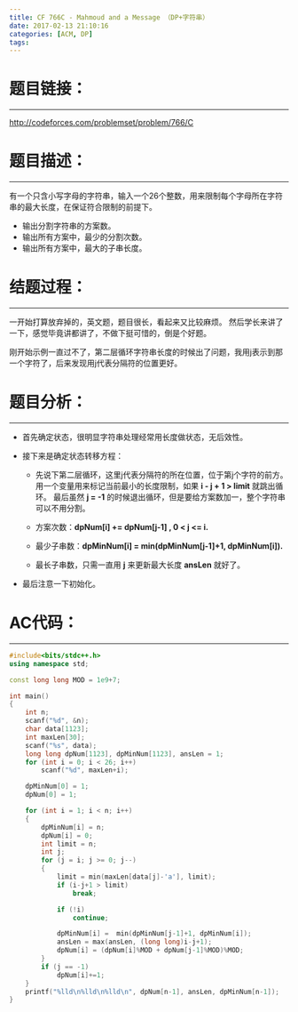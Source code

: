```yaml
---
title: CF 766C - Mahmoud and a Message （DP+字符串）
date: 2017-02-13 21:10:16
categories: [ACM, DP]
tags:
---
```

# 题目链接：
------------------
http://codeforces.com/problemset/problem/766/C
# 题目描述：
-------------
有一个只含小写字母的字符串，输入一个26个整数，用来限制每个字母所在字符串的最大长度，在保证符合限制的前提下。

+ 输出分割字符串的方案数。
+ 输出所有方案中，最少的分割次数。
+ 输出所有方案中，最大的子串长度。
# 结题过程：
------------
一开始打算放弃掉的，英文题，题目很长，看起来又比较麻烦。
然后学长来讲了一下，感觉毕竟讲都讲了，不做下挺可惜的，倒是个好题。

刚开始示例一直过不了，第二层循环字符串长度的时候出了问题，我用j表示到那一个字符了，后来发现用j代表分隔符的位置更好。

# 题目分析：
-----------
+ 首先确定状态，很明显字符串处理经常用长度做状态，无后效性。
+ 接下来是确定状态转移方程：
	+ 先说下第二层循环，这里j代表分隔符的所在位置，位于第j个字符的前方。
	用一个变量用来标记当前最小的长度限制，如果 **i - j + 1 > limit** 就跳出循环。
	最后虽然 **j = -1** 的时候退出循环，但是要给方案数加一，整个字符串可以不用分割。
	
	+ 方案次数：**dpNum[i] += dpNum[j-1] ,  0 < j <= i.**
	
	+ 最少子串数：**dpMinNum[i] = min(dpMinNum[j-1]+1, dpMinNum[i]).**
	+ 最长子串数，只需一直用 **j** 来更新最大长度 **ansLen** 就好了。
	
+ 最后注意一下初始化。

# AC代码：
---------
```cpp
#include<bits/stdc++.h>
using namespace std;

const long long MOD = 1e9+7;

int main()
{
    int n;
    scanf("%d", &n);
    char data[1123];
    int maxLen[30];
    scanf("%s", data);
    long long dpNum[1123], dpMinNum[1123], ansLen = 1;
    for (int i = 0; i < 26; i++)
        scanf("%d", maxLen+i);

    dpMinNum[0] = 1;
    dpNum[0] = 1;

    for (int i = 1; i < n; i++)
    {
        dpMinNum[i] = n;
        dpNum[i] = 0;
        int limit = n;
        int j;
        for (j = i; j >= 0; j--)
        {
            limit = min(maxLen[data[j]-'a'], limit);
            if (i-j+1 > limit)
                break;

            if (!i)
                continue;

            dpMinNum[i] =  min(dpMinNum[j-1]+1, dpMinNum[i]);
            ansLen = max(ansLen, (long long)i-j+1);
            dpNum[i] = (dpNum[i]%MOD + dpNum[j-1]%MOD)%MOD;
        }
        if (j == -1)
            dpNum[i]+=1;
    }
    printf("%lld\n%lld\n%lld\n", dpNum[n-1], ansLen, dpMinNum[n-1]);
}

```